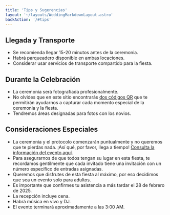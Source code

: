 ```yaml
---
title: 'Tips y Sugerencias'
layout: '~/layouts/WeddingMarkdownLayout.astro'
backAction: '/#tips'
---
```


## Llegada y Transporte

- Se recomienda llegar 15-20 minutos antes de la ceremonia.
- Habrá parqueadero disponible en ambas locaciones.
- Considerar usar servicios de transporte compartido para la fiesta.

## Durante la Celebración

- La ceremonia será fotografiada profesionalmente.
- No olvides que en este sitio encontrarás <a href="/#fotos">dos códigos QR</a> que te permitirán ayudarnos a capturar cada momento especial de la ceremonia y la fiesta.
- Tendremos áreas designadas para fotos con los novios.

## Consideraciones Especiales

- La ceremonia y el protocolo comenzarán puntualmente y no queremos que te pierdas nada. ¡Así qué, por favor, llega a tiempo! <a href="/#evento">Consulta la información del evento aquí</a>.
- Para asegurarnos de que todos tengan su lugar en esta fiesta, te recordamos gentilmente que cada invitado tiene una invitación con un número específico de entradas asignadas.
- Queremos que disfrutes de esta fiesta al máximo, por eso decidimos que sea un evento solo para adultos.
- Es importante que confirmes tu asistencia a más tardar el 28 de febrero de 2025.
- La recepción incluye cena.
- Habrá música en vivo y DJ.
- El evento terminará aproximadamente a las 3:00 AM.
